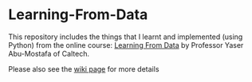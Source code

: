 # Learning-From-Data

This repository includes the things that I learnt and implemented (using Python) from the online course: [Learning From Data](http://work.caltech.edu/telecourse.html) by Professor Yaser Abu-Mostafa of Caltech.

Please also see the [wiki page](https://github.com/1siddhi7/Learning-From-Data/wiki) for more details
